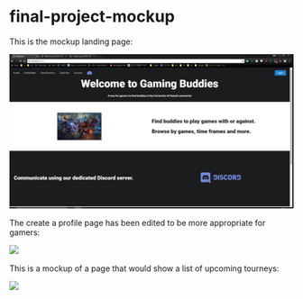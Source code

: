 # final-project-mockup

This is the mockup landing page:

![](images/mockup-landing.png)

The create a profile page has been edited to be more appropriate for gamers:

![](images/landing.png)

This is a mockup of a page that would show a list of upcoming tourneys:

![](images/landing.png)
